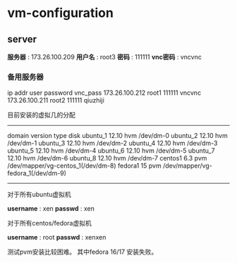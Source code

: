 vm-configuration
================

server
------

**服务器**  : 173.26.100.209 
**用户名**  : root3 
**密码**    : 111111 
**vnc密码** : vncvnc

### 备用服务器

   ip addr       user      password      vnc_pass
173.26.100.212   root1     111111        vncvnc
173.26.100.211   root2     111111        qiuzhiji

目前安装的虚拟几的分配
***********************************

domain     version    type       disk
ubuntu_1   12.10      hvm        /dev/dm-0
ubuntu_2   12.10      hvm        /dev/dm-1
ubuntu_3   12.10      hvm        /dev/dm-2
ubuntu_4   12.10      hvm        /dev/dm-3
ubuntu_5   12.10      hvm        /dev/dm-4
ubuntu_6   12.10      hvm        /dev/dm-5
ubuntu_7   12.10      hvm        /dev/dm-6
ubuntu_8   12.10      hvm        /dev/dm-7
centos1    6.3        pvm        /dev/mapper/vg-centos_1(/dev/dm-8)
fedora1    15         pvm        /dev/mapper/vg-fedora_1(/dev/dm-9)

**********************************

对于所有ubuntu虚拟机

**username** : xen
**passwd** : xen

对于所有centos/fedora虚拟机

**username** : root
**passwd** : xenxen

测试pvm安装比较困难。
其中fedora 16/17 安装失败。
